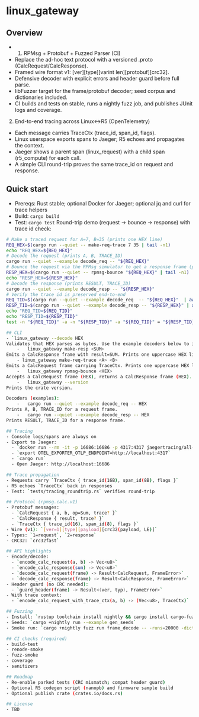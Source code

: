 # linux_gateway

## Overview
- 1) RPMsg + Protobuf + Fuzzed Parser (CI)
- Replace the ad-hoc text protocol with a versioned .proto (CalcRequest/CalcResponse).
- Framed wire format v1: [ver][type][varint len][protobuf][crc32].
- Defensive decoder with explicit errors and header guard before full parse.
- libFuzzer target for the frame/protobuf decoder; seed corpus and dictionaries included.
- CI builds and tests on stable, runs a nightly fuzz job, and publishes JUnit logs and coverage.

2) End-to-end tracing across Linux↔R5 (OpenTelemetry)
- Each message carries TraceCtx (trace_id, span_id, flags).
- Linux userspace exports spans to Jaeger; R5 echoes and propagates the context.
- Jaeger shows a parent span (linux_request) with a child span (r5_compute) for each call.
- A simple CLI round-trip proves the same trace_id on request and response.

## Quick start
- Prereqs: Rust stable; optional Docker for Jaeger; optional jq and curl for trace helpers
- Build: `cargo build`
- Test: `cargo test`
Round-trip demo (request → bounce → response) with trace id check:
```bash
# Make a traced request for A=7, B=35 (prints one HEX line)
REQ_HEX=$(cargo run --quiet -- make-req-trace 7 35 | tail -n1)
echo "REQ_HEX=${REQ_HEX}"
# Decode the request (prints A, B, TRACE_ID)
cargo run --quiet --example decode_req -- "${REQ_HEX}"
# Bounce the request via the RPMsg simulator to get a response frame (prints one HEX line)
RESP_HEX=$(cargo run --quiet -- rpmsg-bounce "${REQ_HEX}" | tail -n1)
echo "RESP_HEX=${RESP_HEX}"
# Decode the response (prints RESULT, TRACE_ID)
cargo run --quiet --example decode_resp -- "${RESP_HEX}"
# Verify the trace id is preserved end-to-end
REQ_TID=$(cargo run --quiet --example decode_req  -- "${REQ_HEX}"  | awk -F'"' '/TRACE_ID=Some/ {print $2}')
RESP_TID=$(cargo run --quiet --example decode_resp -- "${RESP_HEX}" | awk -F'"' '/TRACE_ID=Some/ {print $2}')
echo "REQ_TID=${REQ_TID}"
echo "RESP_TID=${RESP_TID}"
test -n "${REQ_TID}" -a -n "${RESP_TID}" -a "${REQ_TID}" = "${RESP_TID}" && echo trace_id_match || echo trace_id_mismatch

## CLI
- `linux_gateway --decode HEX
Validates that HEX parses as bytes. Use the example decoders below to inspect fields.
	-	linux_gateway make-resp <SUM>
Emits a CalcResponse frame with result=SUM. Prints one uppercase HEX line.
	- linux_gateway make-req-trace <A> <B>
Emits a CalcRequest frame carrying TraceCtx. Prints one uppercase HEX line.
	-	linux_gateway rpmsg-bounce <HEX>
Accepts a CalcRequest frame (HEX), returns a CalcResponse frame (HEX). Prints one uppercase HEX line.
	-	linux_gateway --version
Prints the crate version.

Decoders (examples):
	-	cargo run --quiet --example decode_req -- HEX
Prints A, B, TRACE_ID for a request frame.
	-	cargo run --quiet --example decode_resp -- HEX
Prints RESULT, TRACE_ID for a response frame.

## Tracing
- Console logs/spans are always on
- Export to Jaeger:
  - `docker run --rm -it -p 16686:16686 -p 4317:4317 jaegertracing/all-in-one:1.57`
  - `export OTEL_EXPORTER_OTLP_ENDPOINT=http://localhost:4317`
  - `cargo run`
  - Open Jaeger: http://localhost:16686

## Trace propagation
- Requests carry `TraceCtx { trace_id(16B), span_id(8B), flags }`
- R5 echoes `TraceCtx` back in responses
- Test: `tests/tracing_roundtrip.rs` verifies round-trip

## Protocol (rpmsg.calc.v1)
- Protobuf messages:
  - `CalcRequest { a, b, op=Sum, trace? }`
  - `CalcResponse { result, trace? }`
  - `TraceCtx { trace_id(16), span_id(8), flags }`
- Wire (v1): `[ver=1][type][payload][crc32(payload, LE)]`
- Types: `1=request`, `2=response`
- CRC32: `crc32fast`

## API highlights
- Encode/decode:
  - `encode_calc_request(a, b) -> Vec<u8>`
  - `encode_calc_response(sum) -> Vec<u8>`
  - `decode_calc_request(frame) -> Result<CalcRequest, FrameError>`
  - `decode_calc_response(frame) -> Result<CalcResponse, FrameError>`
- Header guard (no CRC needed):
  - `guard_header(frame) -> Result<(ver, typ), FrameError>`
- With trace context:
  - `encode_calc_request_with_trace_ctx(a, b) -> (Vec<u8>, TraceCtx)`

## Fuzzing
- Install: `rustup toolchain install nightly && cargo install cargo-fuzz`
- Seeds: `cargo +nightly run --example gen_seeds`
- Smoke run: `cargo +nightly fuzz run frame_decode -- -runs=20000 -dict=fuzz/dict/calc.dict`

## CI checks (required)
- build-test
- renode-smoke
- fuzz-smoke
- coverage
- sanitizers

## Roadmap
- Re-enable parked tests (CRC mismatch; compat header guard)
- Optional R5 codegen script (nanopb) and firmware sample build
- Optional publish crate (crates.io/docs.rs)

## License
- TBD
